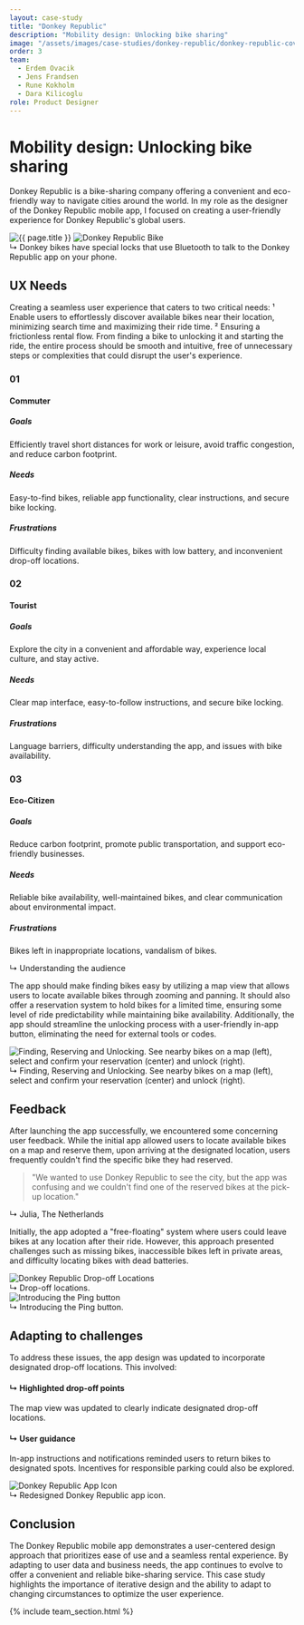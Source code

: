 ```yaml
---
layout: case-study
title: "Donkey Republic"
description: "Mobility design: Unlocking bike sharing"
image: "/assets/images/case-studies/donkey-republic/donkey-republic-cover.jpg"
order: 3
team:
  - Erdem Ovacik
  - Jens Frandsen
  - Rune Kokholm
  - Dara Kilicoglu
role: Product Designer
---
```


<div class="text-block">
    <h1 class="title">Mobility design: Unlocking bike sharing</h1>
    <p>Donkey Republic is a bike-sharing company offering a convenient and eco-friendly way to navigate cities around the world. In my role as the designer of the Donkey Republic mobile app, I focused on creating a user-friendly experience for Donkey Republic's global users.</p>
</div>

<img src="{{ page.image | relative_url }}" alt="{{ page.title }}" class="project-image">

<img src="{{ 'assets/images/case-studies/donkey-republic/donkey-republic-bike.jpg' | relative_url }}" alt="Donkey Republic Bike" class="project-image mt-10">

<div class="project-caption">↳ Donkey bikes have special locks that use Bluetooth to talk to the Donkey Republic app on your phone.</div>

<div class="text-block">
    <h2 class="title">UX Needs</h2>
    <p>Creating a seamless user experience that caters to two critical needs: ¹ Enable users to effortlessly discover available bikes near their location, minimizing search time and maximizing their ride time. ² Ensuring a frictionless rental flow. From finding a bike to unlocking it and starting the ride, the entire process should be smooth and intuitive, free of unnecessary steps or complexities that could disrupt the user's experience.</p>
</div>

<div class="grid grid-cols-1 md:grid-cols-3 gap-8 mt-8">
    <div class="p-4 md:p-10 bg-neutral-900 text-neutral-300">
        <h3 class="text-neutral-500">01</h3>
        <h4 class="title-3 mb-8">Commuter</h4>
        <div class="space-y-6">
            <div>
                <h5>Goals</h5>
                <p class="text-sm">Efficiently travel short distances for work or leisure, avoid traffic congestion, and reduce carbon footprint.</p>
            </div>
            <div>
                <h5>Needs</h5>
                <p class="text-sm">Easy-to-find bikes, reliable app functionality, clear instructions, and secure bike locking.</p>
            </div>
            <div>
                <h5>Frustrations</h5>
                <p class="text-sm">Difficulty finding available bikes, bikes with low battery, and inconvenient drop-off locations.</p>
            </div>
        </div>
    </div>
    <div class="p-4 md:p-10 bg-neutral-900 text-neutral-300">
        <h3 class="text-neutral-500">02</h3>
        <h4 class="title-3 mb-8">Tourist</h4>
        <div class="space-y-6">
            <div>
                <h5>Goals</h5>
                <p class="text-sm">Explore the city in a convenient and affordable way, experience local culture, and stay active.</p>
            </div>
            <div>
                <h5>Needs</h5>
                <p class="text-sm">Clear map interface, easy-to-follow instructions, and secure bike locking.</p>
            </div>
            <div>
                <h5>Frustrations</h5>
                <p class="text-sm">Language barriers, difficulty understanding the app, and issues with bike availability.</p>
            </div>
        </div>
    </div>
    <div class="p-4 md:p-10 bg-neutral-900 text-neutral-300">
        <h3 class="text-neutral-500">03</h3>
        <h4 class="title-3 mb-8">Eco-Citizen</h4>
        <div class="space-y-6">
            <div>
                <h5>Goals</h5>
                <p class="text-sm">Reduce carbon footprint, promote public transportation, and support eco-friendly businesses.</p>
            </div>
            <div>
                <h5>Needs</h5>
                <p class="text-sm">Reliable bike availability, well-maintained bikes, and clear communication about environmental impact.</p>
            </div>
            <div>
                <h5>Frustrations</h5>
                <p class="text-sm">Bikes left in inappropriate locations, vandalism of bikes.</p>
            </div>
        </div>
    </div>
</div>
<div class="project-caption">↳ Understanding the audience</div>

<div class="text-block">
    <p>The app should make finding bikes easy by utilizing a map view that allows users to locate available bikes through zooming and panning. It should also offer a reservation system to hold bikes for a limited time, ensuring some level of ride predictability while maintaining bike availability. Additionally, the app should streamline the unlocking process with a user-friendly in-app button, eliminating the need for external tools or codes.</p>
</div>

<div class="image-wrapper">
    <img src="{{ 'assets/images/case-studies/donkey-republic/donkey-republic-case-views.jpg' | relative_url }}" alt="Finding, Reserving and Unlocking. See nearby bikes on a map (left), select and confirm your reservation (center) and unlock (right)." class="project-image mt-10">
</div>
<div class="project-caption">↳ Finding, Reserving and Unlocking. See nearby bikes on a map (left), select and confirm your reservation (center) and unlock (right).</div>

<div class="text-block">
    <h2 class="title">Feedback</h2>
    <p>After launching the app successfully, we encountered some concerning user feedback. While the initial app allowed users to locate available bikes on a map and reserve them, upon arriving at the designated location, users frequently couldn't find the specific bike they had reserved.</p>
    <blockquote class="bg-neutral-900 text-neutral-300 mt-12 p-12 border-l-4 border-neutral-800">
        "We wanted to use Donkey Republic to see the city, but the app was confusing and we couldn't find one of the reserved bikes at the pick-up location."
    </blockquote>
    <div class="project-caption">↳ Julia, The Netherlands</div>
    <p class="mt-12">Initially, the app adopted a "free-floating" system where users could leave bikes at any location after their ride. However, this approach presented challenges such as missing bikes, inaccessible bikes left in private areas, and difficulty locating bikes with dead batteries.</p>
</div>

<div class="project-dual-image-container">
    <div>
        <div class="image-wrapper">
            <img src="{{ 'assets/images/case-studies/donkey-republic/donkey-republic-case-study-drop-off-locations.jpg' | relative_url }}" alt="Donkey Republic Drop-off Locations" class="project-image">
        </div>
        <div class="project-caption">↳ Drop-off locations.</div>
    </div>
    <div>
        <div class="image-wrapper">
            <img src="{{ 'assets/images/case-studies/donkey-republic/donkey-republic-ping-button.jpg' | relative_url }}" alt="Introducing the Ping button" class="project-image">
        </div>
        <div class="project-caption">↳ Introducing the Ping button.</div>
    </div>
</div>

<div class="text-block">
    <h2 class="title">Adapting to challenges</h2>
    <p>To address these issues, the app design was updated to incorporate designated drop-off locations. This involved:</p>
    <h4 class="mt-8">↳ Highlighted drop-off points</h4>
    <p>The map view was updated to clearly indicate designated drop-off locations.</p>
    <h4 class="mt-8">↳ User guidance</h4>
    <p>In-app instructions and notifications reminded users to return bikes to designated spots. Incentives for responsible parking could also be explored.</p>
</div>

<div>
    <div class="image-wrapper">
        <img src="{{ 'assets/images/case-studies/donkey-republic/donkey-republic-app-icon.jpg' | relative_url }}" alt="Donkey Republic App Icon" class="project-image">
    </div>
    <div class="project-caption">↳ Redesigned Donkey Republic app icon.</div>
</div>

<div class="text-block">
    <h2 class="title">Conclusion</h2>
    <p>The Donkey Republic mobile app demonstrates a user-centered design approach that prioritizes ease of use and a seamless rental experience. By adapting to user data and business needs, the app continues to evolve to offer a convenient and reliable bike-sharing service. This case study highlights the importance of iterative design and the ability to adapt to changing circumstances to optimize the user experience.</p>
</div>

{% include team_section.html %}
